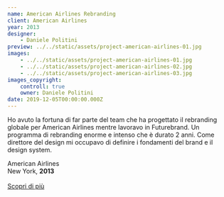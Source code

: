 ```yaml
---
name: American Airlines Rebranding
client: American Airlines
year: 2013
designer:
    - Daniele Politini
preview: ../../static/assets/project-american-airlines-01.jpg
images:
    - ../../static/assets/project-american-airlines-01.jpg
    - ../../static/assets/project-american-airlines-02.jpg
    - ../../static/assets/project-american-airlines-03.jpg
images_copyright:
    controll: true
    owner: Daniele Politini
date: 2019-12-05T00:00:00.000Z
---
```


Ho avuto la fortuna di far parte del team che ha progettato il rebranding globale per American Airlines mentre lavoravo in Futurebrand. Un programma di rebranding enorme e intenso che è durato 2 anni. Come direttore del design mi occupavo di definire i fondamenti del brand e il design system.

American Airlines  
New York, **2013**<br><br>
[Scopri di più](https://danielepolitini.com/american-airlines)
